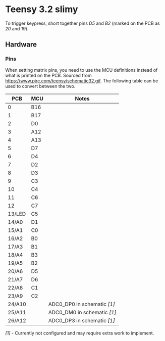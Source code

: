 # Teensy 3.2 slimy

To trigger keypress, short together pins *D5* and *B2* (marked on the PCB as *20* and *19*).

## Hardware

### Pins
When setting matrix pins, you need to use the MCU definitions instead of what is printed on the PCB. Sourced from <https://www.pjrc.com/teensy/schematic32.gif>. The following table can be used to convert between the two.

|  PCB   | MCU | Notes                       |
|------- |-----|-----------------------------|
| 0      | B16 |                             |
| 1      | B17 |                             |
| 2      | D0  |                             |
| 3      | A12 |                             |
| 4      | A13 |                             |
| 5      | D7  |                             |
| 6      | D4  |                             |
| 7      | D2  |                             |
| 8      | D3  |                             |
| 9      | C3  |                             |
| 10     | C4  |                             |
| 11     | C6  |                             |
| 12     | C7  |                             |
| 13/LED | C5  |                             |
| 14/A0  | D1  |                             |
| 15/A1  | C0  |                             |
| 16/A2  | B0  |                             |
| 17/A3  | B1  |                             |
| 18/A4  | B3  |                             |
| 19/A5  | B2  |                             |
| 20/A6  | D5  |                             |
| 21/A7  | D6  |                             |
| 22/A8  | C1  |                             |
| 23/A9  | C2  |                             |
| 24/A10 |     | ADC0_DP0 in schematic *[1]* |
| 25/A11 |     | ADC0_DM0 in schematic *[1]* |
| 26/A12 |     | ADC0_DP3 in schematic *[1]* |

*[1]* - Currently not configured and may require extra work to implement.
